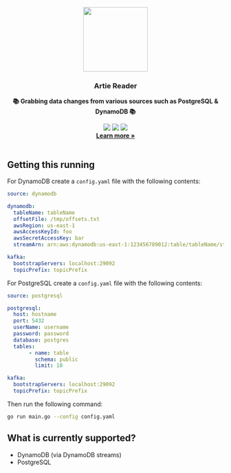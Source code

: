<div align="center">
  <img height="150px" src="https://github.com/artie-labs/transfer/assets/4412200/238df0c7-6087-4ddc-b83b-24638212af6a"/>
  <h3>Artie Reader</h3>
  <p><b>📚 Grabbing data changes from various sources such as PostgreSQL & DynamoDB 📚</b></p>
  <a href="https://artie.so/slack"><img src="https://img.shields.io/badge/slack-@artie-blue.svg?logo=slack"/></a>
  <a href="https://github.com/artie-labs/reader/blob/master/LICENSE.txt"><img src="https://user-images.githubusercontent.com/4412200/201544613-a7197bc4-8b61-4fc5-bf09-68ee10133fd7.svg"/></a>
  <img src="https://github.com/artie-labs/reader/actions/workflows/gha-go-test.yaml/badge.svg"/>
  <br/>
  <b><a target="_blank" href="https://artie.so" >Learn more »</a></b>
</div>
<br/>

## Getting this running

For DynamoDB create a `config.yaml` file with the following contents:

```yaml
source: dynamodb

dynamodb:
  tableName: tableName
  offsetFile: /tmp/offsets.txt
  awsRegion: us-east-1
  awsAccessKeyId: foo
  awsSecretAccessKey: bar
  streamArn: arn:aws:dynamodb:us-east-1:123456789012:table/tableName/stream/2019-12-20T00:00:00.000

kafka:
  bootstrapServers: localhost:29092
  topicPrefix: topicPrefix
```

For PostgreSQL create a `config.yaml` file with the following contents:

```yaml
source: postgresql

postgresql:
  host: hostname
  port: 5432
  userName: username
  password: password
  database: postgres
  tables:    
       - name: table
         schema: public
         limit: 10

kafka:
  bootstrapServers: localhost:29092
  topicPrefix: topicPrefix
```


Then run the following command:

```bash
go run main.go --config config.yaml
```

## What is currently supported?
* DynamoDB (via DynamoDB streams)
* PostgreSQL
